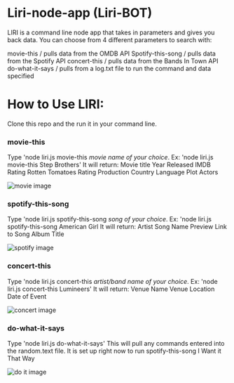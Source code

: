 # Liri-node-app (Liri-BOT)

LIRI is a command line node app that takes in parameters and gives you back data. You can choose from 4 different parameters to search with:

movie-this / pulls data from the OMDB API
Spotify-this-song / pulls data from the Spotify API
concert-this / pulls data from the Bands In Town API
do-what-it-says / pulls from a log.txt file to run the command and data specified

# How to Use LIRI:

Clone this repo and the run it in your command line. 

### movie-this
Type 'node liri.js movie-this *movie name of your choice*. Ex: 'node liri.js movie-this Step Brothers'
It will return:
Movie title
Year Released
IMDB Rating
Rotten Tomatoes Rating
Production Country
Language
Plot
Actors

![movie image]("./screenshots/moviethis.png")


### spotify-this-song
Type 'node liri.js spotify-this-song *song of your choice*.
Ex: 'node liri.js spotify-this-song American Girl
It will return:
Artist
Song Name
Preview Link to Song
Album Title

![spotify image]("./screenshots/spotifythissong.png")

### concert-this
Type 'node liri.js concert-this *artist/band name of your choice*.
Ex: 'node liri.js concert-this Lumineers'
It will return:
Venue Name
Venue Location
Date of Event

![concert image]("./screenshots/concertthis.png")

### do-what-it-says

Type 'node liri.js do-what-it-says'
This will pull any commands entered into the random.text file. It is set up right now to run spotify-this-song I Want it That Way

![do it image]("./screenshots/dowhatitsays.png")







